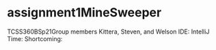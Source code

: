 # assignment1MineSweeper
 TCSS360BSp21Group members Kittera, Steven, and Welson
 IDE: IntelliJ
 Time:
 Shortcoming:
